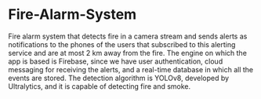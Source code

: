 # Fire-Alarm-System
Fire alarm system that detects fire in a camera stream and sends alerts as notifications to the phones of the users that subscribed to this alerting service and are at most 2 km away from the fire.
The engine on which the app is based is Firebase, since we have user authentication, cloud messaging for receiving the alerts, and a real-time database in which all the events are stored.
The detection algorithm is YOLOv8, developed by Ultralytics, and it is capable of detecting fire and smoke.
